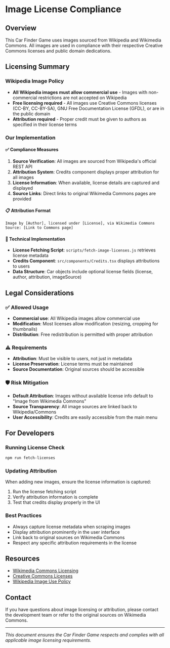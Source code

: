 # Image License Compliance

## Overview

This Car Finder Game uses images sourced from Wikipedia and Wikimedia Commons. All images are used in compliance with their respective Creative Commons licenses and public domain dedications.

## Licensing Summary

### Wikipedia Image Policy
- **All Wikipedia images must allow commercial use** - Images with non-commercial restrictions are not accepted on Wikipedia
- **Free licensing required** - All images use Creative Commons licenses (CC-BY, CC-BY-SA), GNU Free Documentation License (GFDL), or are in the public domain
- **Attribution required** - Proper credit must be given to authors as specified in their license terms

### Our Implementation

#### ✅ Compliance Measures
1. **Source Verification**: All images are sourced from Wikipedia's official REST API
2. **Attribution System**: Credits component displays proper attribution for all images
3. **License Information**: When available, license details are captured and displayed
4. **Source Links**: Direct links to original Wikimedia Commons pages are provided

#### 📋 Attribution Format
```
Image by [Author], licensed under [License], via Wikimedia Commons
Source: [Link to Commons page]
```

#### 🔧 Technical Implementation
- **License Fetching Script**: `scripts/fetch-image-licenses.js` retrieves license metadata
- **Credits Component**: `src/components/Credits.tsx` displays attributions to users
- **Data Structure**: Car objects include optional license fields (license, author, attribution, imageSource)

## Legal Considerations

### ✅ Allowed Usage
- **Commercial use**: All Wikipedia images allow commercial use
- **Modification**: Most licenses allow modification (resizing, cropping for thumbnails)
- **Distribution**: Free redistribution is permitted with proper attribution

### ⚠️ Requirements
- **Attribution**: Must be visible to users, not just in metadata
- **License Preservation**: License terms must be maintained
- **Source Documentation**: Original sources should be accessible

### 🛡️ Risk Mitigation
- **Default Attribution**: Images without available license info default to "Image from Wikimedia Commons"
- **Source Transparency**: All image sources are linked back to Wikipedia/Commons
- **User Accessibility**: Credits are easily accessible from the main menu

## For Developers

### Running License Check
```bash
npm run fetch-licenses
```

### Updating Attribution
When adding new images, ensure the license information is captured:
1. Run the license fetching script
2. Verify attribution information is complete
3. Test that credits display properly in the UI

### Best Practices
- Always capture license metadata when scraping images
- Display attribution prominently in the user interface
- Link back to original sources on Wikimedia Commons
- Respect any specific attribution requirements in the license

## Resources

- [Wikimedia Commons Licensing](https://commons.wikimedia.org/wiki/Commons:Licensing)
- [Creative Commons Licenses](https://creativecommons.org/licenses/)
- [Wikipedia Image Use Policy](https://en.wikipedia.org/wiki/Wikipedia:Image_use_policy)

## Contact

If you have questions about image licensing or attribution, please contact the development team or refer to the original sources on Wikimedia Commons.

---

*This document ensures the Car Finder Game respects and complies with all applicable image licensing requirements.*